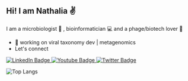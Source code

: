 ## Hi! I am Nathalia :v:


I am a microbiologist :microscope: , bioinformatician :computer: and a phage/biotech lover :dna:
* :hatching_chick: working on viral taxonomy dev | metagenomics
* Let's connect
<div id="badges">
  <a href="your-linkedin-URL">
    <img src="https://img.shields.io/badge/LinkedIn-blue?style=for-the-badge&logo=linkedin&logoColor=white" alt="LinkedIn Badge"/>
  </a>
  <a href="your-youtube-URL">
    <img src="https://img.shields.io/badge/YouTube-red?style=for-the-badge&logo=youtube&logoColor=white" alt="Youtube Badge"/>
  </a>
  <a href="your-twitter-URL">
    <img src="https://img.shields.io/badge/Twitter-blue?style=for-the-badge&logo=twitter&logoColor=white" alt="Twitter Badge"/>
  </a>
</div>


![Top Langs](https://github-readme-stats.vercel.app/api/top-langs/?username=portillanath&layout=compact)
